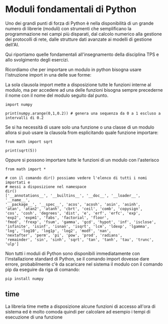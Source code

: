 # Moduli fondamentali di Python #

Uno dei grandi punti di forza di Python è nella disponibilità di un grande numero di librerie (moduli) con strumenti che semplificano la programmazione nei campi più disparati, dal calcolo numerico alla gestione dei protocolli di rete, dalle strutture dati avanzate ai modelli di gestione dell'AI.

Qui riportiamo quelle fondamentali all'insegnamento della disciplina TPS e allo svolgimento degli esercizi.

Ricordiamo che per importare un modulo in python bisogna usare l'istruzione import in una delle sue forme:

La sola clausola import mette a disposizione tutte le funzioni interne al modulo, ma per accedere ad una delle funzioni bisogna sempre precederne il nome con il nome del modulo seguito dal punto.
    
    import numpy 
    
    print(numpy.arange(0,1,0.2)) # genera una sequenza da 0 a 1 escluso a intervalli di 0.2
    
Se si ha necessità di usare solo una funzione o una classe di un modulo allora si può usare la clausola from esplicitando quale funzione importare:
    
    from math import sqrt
    
    print(sqrt(5))
    
Oppure si possono importare tutte le funzioni di un modulo con l'asterisco
    
    from math import *
    
    # con il comando dir() possiamo vedere l'elenco di tutti i nomi importati e
    # messi a disposizione nel namespace
    dir()
    ['__annotations__', '__builtins__', '__doc__', '__loader__', '__name__', 
    '__package__', '__spec__', 'acos', 'acosh', 'asin', 'asinh', 
    'atan', 'atan2', 'atanh', 'cbrt', 'ceil', 'comb', 'copysign', 
    'cos', 'cosh', 'degrees', 'dist', 'e', 'erf', 'erfc', 'exp', 
    'exp2', 'expm1', 'fabs', 'factorial', 'floor', 
    'fmod', 'frexp', 'fsum', 'gamma', 'gcd', 'hypot', 'inf', 'isclose', 
    'isfinite', 'isinf', 'isnan', 'isqrt', 'lcm', 'ldexp', 'lgamma', 
    'log', 'log10', 'log1p', 'log2', 'modf', 'nan', 
    'nextafter', 'perm', 'pi', 'pow', 'prod', 'radians', 
    'remainder', 'sin', 'sinh', 'sqrt', 'tan', 'tanh', 'tau', 'trunc', 'ulp']
    
Non tutti i moduli di Python sono disponibili immediatamente con l'installazione standard di Python, se il comando import dovesse dare errore, probabilmente c'è da scaricare nel sistema il modulo con il comando pip da eseguire da riga di comando:

    pip install numpy

## time ##

La libreria time mette a disposizione alcune funzioni di accesso all'ora di sistema ed è molto comoda quindi per calcolare ad esempio i tempi di esecuzione di una funzione
